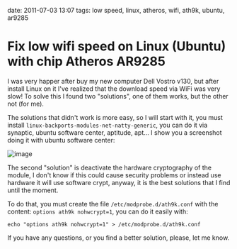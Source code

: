 date: 2011-07-03 13:07
tags: low speed, linux, atheros, wifi, ath9k, ubuntu, ar9285

Fix low wifi speed on Linux (Ubuntu) with chip Atheros AR9285
=============================================================

I was very happer after buy my new computer Dell Vostro v130, but after
install Linux on it I've realized that the download speed via WiFi was
very slow! To solve this I found two "solutions", one of them works, but
the other not (for me).

The solutions that didn't work is more easy, so I will start with it,
you must install `linux-backports-modules-net-natty-generic`, you can do
it via synaptic, ubuntu software center, aptitude, apt... I show you a
screenshot doing it with ubuntu software center:

![image](static/software_center.png%0A%20:width:%2050%%0A%20:align:%20center%0A%20:target:%20static/software_center.png)

The second "solution" is deactivate the hardware cryptography of the
module, I don't know if this could cause security problems or instead
use hardware it will use software crypt, anyway, it is the best
solutions that I find until the moment.

To do that, you must create the file `/etc/modprobe.d/ath9k.conf` with
the content: `options ath9k nohwcrypt=1`, you can do it easily with:

    echo "options ath9k nohwcrypt=1" > /etc/modprobe.d/ath9k.conf

If you have any questions, or you find a better solution, please, let me
know.
